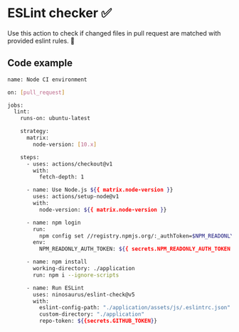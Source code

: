 # ESLint checker :white_check_mark:

Use this action to check if changed files in pull request are matched with provided eslint rules. :rocket:

## Code example

```bash
name: Node CI environment

on: [pull_request]

jobs:
  lint:
    runs-on: ubuntu-latest

    strategy:
      matrix:
        node-version: [10.x]

    steps:
      - uses: actions/checkout@v1
        with:
          fetch-depth: 1

      - name: Use Node.js ${{ matrix.node-version }}
        uses: actions/setup-node@v1
        with:
          node-version: ${{ matrix.node-version }}

      - name: npm login
        run:
          npm config set //registry.npmjs.org/:_authToken=$NPM_READONLY_AUTH_TOKEN
        env:
          NPM_READONLY_AUTH_TOKEN: ${{ secrets.NPM_READONLY_AUTH_TOKEN }}

      - name: npm install
        working-directory: ./application
        run: npm i --ignore-scripts

      - name: Run ESLint
        uses: ninosaurus/eslint-check@v5
        with:
          eslint-config-path: "./application/assets/js/.eslintrc.json"
          custom-directory: "./application"
          repo-token: ${{secrets.GITHUB_TOKEN}}
